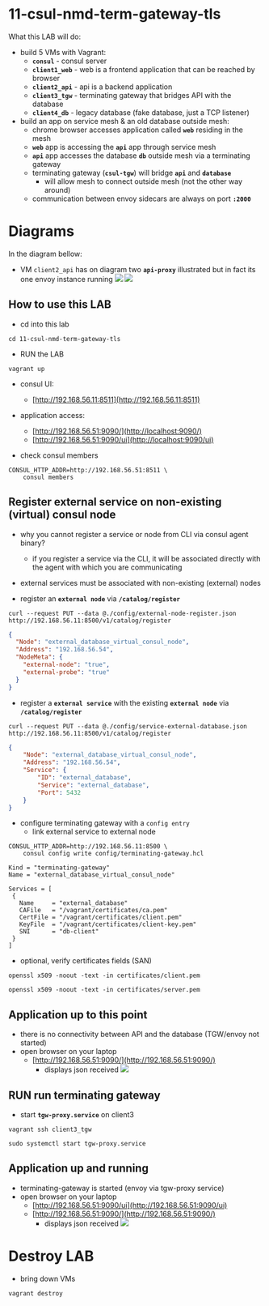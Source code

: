 # 11-csul-nmd-term-gateway-tls
What this LAB will do:
- build 5 VMs with Vagrant:
    - __`consul`__ - consul server
    - __`client1_web`__ - web is a frontend application that can be reached by browser
    - __`client2_api`__ - api is a backend application
    - __`client3_tgw`__ - terminating gateway that bridges API with the database
    - __`client4_db`__ - legacy database (fake database, just a TCP listener)
- build an app on service mesh & an old database outside mesh:
    - chrome browser accesses application called __`web`__ residing in the mesh
    - __`web`__ app is accessing the __`api`__ app through service mesh
    - __`api`__ app accesses the database __`db`__ outside mesh via a terminating gateway
    - terminating gateway (__`csul-tgw`__) will bridge __`api`__ and __`database`__
        - will allow mesh to connect outside mesh (not the other way around)
    - communication between envoy sidecars are always on port __`:2000`__

# Diagrams
In the diagram bellow:
-  VM `client2_api` has on diagram two __`api-proxy`__ illustrated but in fact its one envoy instance running
![](./diagrams/application_flow.png)
![](./diagrams/access_consul.png)

## How to use this LAB
- cd into this lab
```console
cd 11-csul-nmd-term-gateway-tls
```

- RUN the LAB
```console
vagrant up
```

- consul UI: 
    - [http://192.168.56.11:8511](http://192.168.56.11:8511)

- application access: 
    - [http://192.168.56.51:9090/](http://localhost:9090/)
    - [http://192.168.56.51:9090/ui](http://localhost:9090/ui)

- check consul members
```console
CONSUL_HTTP_ADDR=http://192.168.56.51:8511 \
    consul members
```


## Register external service on non-existing (virtual) consul node
- why you cannot register a service or node from CLI via consul agent binary?
    - if you register a service via the CLI, it will be associated directly with the agent with which you are communicating

- external services must be associated with non-existing (external) nodes

- register an __`external node`__ via __`/catalog/register`__
```console
curl --request PUT --data @./config/external-node-register.json http://192.168.56.11:8500/v1/catalog/register
```
```json
{
  "Node": "external_database_virtual_consul_node",
  "Address": "192.168.56.54",
  "NodeMeta": {
    "external-node": "true",
    "external-probe": "true"
  }
} 
```

- register a __`external service`__ with the existing __`external node`__ via __`/catalog/register`__
```console
curl --request PUT --data @./config/service-external-database.json http://192.168.56.11:8500/v1/catalog/register
```
```json
{
    "Node": "external_database_virtual_consul_node",
    "Address": "192.168.56.54",
    "Service": {
        "ID": "external_database",
        "Service": "external_database",
        "Port": 5432
    }
}
```

- configure terminating gateway with a `config entry`
    - link external service to external node
```console
CONSUL_HTTP_ADDR=http://192.168.56.11:8500 \
    consul config write config/terminating-gateway.hcl
```
```hcl
Kind = "terminating-gateway"
Name = "external_database_virtual_consul_node"

Services = [
 {
   Name     = "external_database"
   CAFile   = "/vagrant/certificates/ca.pem"
   CertFile = "/vagrant/certificates/client.pem"
   KeyFile  = "/vagrant/certificates/client-key.pem"
   SNI      = "db-client"
 }
]
```

- optional, verify certificates fields (SAN)
```console
openssl x509 -noout -text -in certificates/client.pem
```
```console
openssl x509 -noout -text -in certificates/server.pem
```

## Application up to this point
- there is no connectivity between API and the database (TGW/envoy not started)
- open browser on your laptop
    - [http://192.168.56.51:9090/](http://192.168.56.51:9090/)
        - displays json received
        ![](screenshots/app-flow-tgw-down.png)

## RUN run terminating gateway
- start __`tgw-proxy.service`__ on client3
```console
vagrant ssh client3_tgw
```

```console
sudo systemctl start tgw-proxy.service
```

## Application up and running
- terminating-gateway is started (envoy via tgw-proxy service)
- open browser on your laptop
    - [http://192.168.56.51:9090/ui](http://192.168.56.51:9090/ui)
    - [http://192.168.56.51:9090/](http://192.168.56.51:9090/)
        - displays json received
        ![](screenshots/app-flow-DB-connected.png)

# Destroy LAB
- bring down VMs
```console
vagrant destroy
```